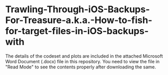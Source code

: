 # Trawling-Through-iOS-Backups-For-Treasure-a.k.a.-How-to-fish-for-target-files-in-iOS-backups-with

The details of the codeset and plots are included in the attached Microsoft Word Document (.docx) file in this repository. 
You need to view the file in "Read Mode" to see the contents properly after downloading the same.
